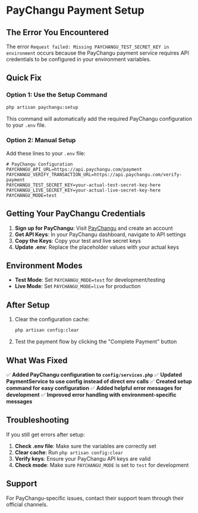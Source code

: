 # PayChangu Payment Setup

## The Error You Encountered

The error `Request failed: Missing PAYCHANGU_TEST_SECRET_KEY in environment` occurs because the PayChangu payment service requires API credentials to be configured in your environment variables.

## Quick Fix

### Option 1: Use the Setup Command
```bash
php artisan paychangu:setup
```

This command will automatically add the required PayChangu configuration to your `.env` file.

### Option 2: Manual Setup

Add these lines to your `.env` file:

```env
# PayChangu Configuration
PAYCHANGU_API_URL=https://api.paychangu.com/payment
PAYCHANGU_VERIFY_TRANSACTION_URL=https://api.paychangu.com/verify-payment
PAYCHANGU_TEST_SECRET_KEY=your-actual-test-secret-key-here
PAYCHANGU_LIVE_SECRET_KEY=your-actual-live-secret-key-here
PAYCHANGU_MODE=test
```

## Getting Your PayChangu Credentials

1. **Sign up for PayChangu**: Visit [PayChangu](https://paychangu.com) and create an account
2. **Get API Keys**: In your PayChangu dashboard, navigate to API settings
3. **Copy the Keys**: Copy your test and live secret keys
4. **Update .env**: Replace the placeholder values with your actual keys

## Environment Modes

- **Test Mode**: Set `PAYCHANGU_MODE=test` for development/testing
- **Live Mode**: Set `PAYCHANGU_MODE=live` for production

## After Setup

1. Clear the configuration cache:
   ```bash
   php artisan config:clear
   ```

2. Test the payment flow by clicking the "Complete Payment" button

## What Was Fixed

✅ **Added PayChangu configuration to `config/services.php`**
✅ **Updated PaymentService to use config instead of direct env calls**
✅ **Created setup command for easy configuration**
✅ **Added helpful error messages for development**
✅ **Improved error handling with environment-specific messages**

## Troubleshooting

If you still get errors after setup:

1. **Check .env file**: Make sure the variables are correctly set
2. **Clear cache**: Run `php artisan config:clear`
3. **Verify keys**: Ensure your PayChangu API keys are valid
4. **Check mode**: Make sure `PAYCHANGU_MODE` is set to `test` for development

## Support

For PayChangu-specific issues, contact their support team through their official channels.
